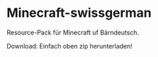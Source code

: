 ﻿# Minecraft-swissgerman
Resource-Pack für Minecraft uf Bärndeutsch.

Download:
Einfach oben zip herunterladen!
